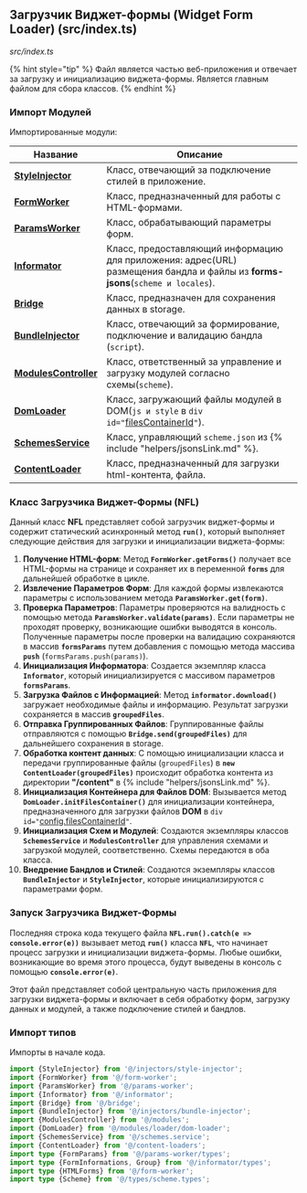 ## Загрузчик Виджет-формы (Widget Form Loader) (src/index.ts)

_src/index.ts_

{% hint style="tip" %}
Файл является частью веб-приложения и отвечает за загрузку и инициализацию виджета-формы. Является главным файлом для сбора классов.
{% endhint %}

### Импорт Модулей

Импортированные модули:

| Название                                               | Описание                                                                                                                       |
|--------------------------------------------------------|--------------------------------------------------------------------------------------------------------------------------------|
| **[StyleInjector](injectors/STYLEINJECTORDOM.md)**     | Класс, отвечающий за подключение стилей в приложение.                                                                          |
| **[FormWorker](FORMWORKER.md)**                        | Класс, предназначенный для работы с HTML-формами.                                                                              |
| **[ParamsWorker](params-worker/PARAMSWORKER.md)**      | Класс, обрабатывающий параметры форм.                                                                                          |
| **[Informator](informator/INFORMATOR.md)**             | Класс, предоставляющий информацию для приложения: адрес(URL) размещения бандла и файлы из **forms-jsons**(`scheme и locales`). |
| **[Bridge](bridge/BRIDGE.md)**                         | Класс, предназначен для сохранения данных в storage.                                                                           |
| **[BundleInjector](injectors/BUNDLEINJECTOR.md)**      | Класс, отвечающий за формирование, подключение и валидацию бандла (`script`).                                                  |
| **[ModulesController](modules/MODULESCONTROLLER.md)**  | Класс, ответственный за управление и загрузку модулей согласно схемы(`scheme`).                                                |
| **[DomLoader](modules/loader/DOMLOADER.md)**           | Класс, загружающий файлы модулей в DOM(`js и style` в `div id="`[filesContainerId](CONFIG.md)`"`).                             |
| **[SchemesService](SCHEMESSERVICE.md)**          | Класс, управляющий `scheme.json` из {% include "helpers/jsonsLink.md" %}.                                                      |
| **[ContentLoader](content-loaders/README.md)**         | Класс, предназначенный для загрузки html-контента, файла.                                                                      |

### Класс Загрузчика Виджет-Формы (NFL)

Данный класс **NFL** представляет собой загрузчик виджет-формы и содержит статический асинхронный метод **`run()`**, который выполняет следующие действия для загрузки и инициализации виджета-формы:

1. **Получение HTML-форм**: Метод **`FormWorker.getForms()`** получает все HTML-формы на странице и сохраняет их в переменной **`forms`** для дальнейшей обработке в цикле.
2. **Извлечение Параметров Форм**: Для каждой формы извлекаются параметры с использованием метода **`ParamsWorker.get(form)`**. 
3. **Проверка Параметров**: Параметры проверяются на валидность с помощью метода **`ParamsWorker.validate(params)`**. Если параметры не проходят проверку, возникающие ошибки выводятся в консоль. Полученные параметры после проверки на валидацию сохраняются в массив **`formsParams`** путем добавления с помощью метода массива **`push`** (`formsParams.push(params)`).
4. **Инициализация Информатора**: Создается экземпляр класса **`Informator`**, который инициализируется с массивом параметров **`formsParams`**.
5. **Загрузка Файлов с Информацией**: Метод **`informator.download()`** загружает необходимые файлы и информацию. Результат загрузки сохраняется в массив **`groupedFiles`**.
6. **Отправка Группированных Файлов**: Группированные файлы отправляются с помощью **`Bridge.send(groupedFiles)`** для дальнейшего сохранения в storage.
7. **Обработка контент данных**: С помощью инициализации класса и передачи группированные файлы (`groupedFiles`) в **`new ContentLoader(groupedFiles)`** происходит обработка  контента из директории **"/content"** в {% include "helpers/jsonsLink.md" %}. 
8. **Инициализация Контейнера для Файлов DOM**: Вызывается метод **`DomLoader.initFilesContainer()`** для инициализации контейнера, предназначенного для загрузки файлов **DOM** в `div id="`[config.filesContainerId](CONFIG.md)`"`.
9. **Инициализация Схем и Модулей**: Создаются экземпляры классов **`SchemesService`** и **`ModulesController`** для управления схемами и загрузкой модулей, соответственно. Схемы передаются в оба класса.
10. **Внедрение Бандлов и Стилей**: Создаются экземпляры классов **`BundleInjector`** и **`StyleInjector`**, которые инициализируются с параметрами форм.

### Запуск Загрузчика Виджет-Формы

Последняя строка кода текущего файла **`NFL.run().catch(e => console.error(e))`** вызывает метод **`run()`** класса **`NFL`**, что начинает процесс загрузки и инициализации виджета-формы. Любые ошибки, возникающие во время этого процесса, будут выведены в консоль с помощью **`console.error(e)`**.

Этот файл представляет собой центральную часть приложения для загрузки виджета-формы и включает в себя обработку форм, загрузку данных и модулей, а также подключение стилей и бандлов.

### Импорт типов

Импорты в начале кода.

```ts
import {StyleInjector} from '@/injectors/style-injector';
import {FormWorker} from '@/form-worker';
import {ParamsWorker} from '@/params-worker';
import {Informator} from '@/informator';
import {Bridge} from '@/bridge';
import {BundleInjector} from '@/injectors/bundle-injector';
import {ModulesController} from '@/modules';
import {DomLoader} from '@/modules/loader/dom-loader';
import {SchemesService} from '@/schemes.service';
import {ContentLoader} from '@/content-loaders';
import type {FormParams} from '@/params-worker/types';
import type {FormInformations, Group} from '@/informator/types';
import type {HTMLForms} from '@/form-worker';
import type {Scheme} from '@/types/scheme.types';
```